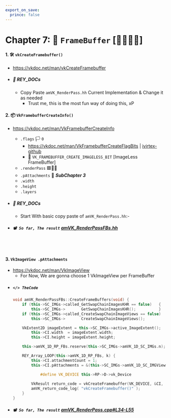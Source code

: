 ```yaml
---
export_on_save:
  prince: false
---
```

<div class="REY_PAGE_STARTS_WITH_H2"></div>

# Chapter 7: 🛒 `FrameBuffer` [🍞🍅🥚🍗]

#### 1. 🛠️ `vkCreateFramebuffer()`
- https://vkdoc.net/man/vkCreateFramebuffer
- ##### 📜 REY_DOCs
    - Copy Paste `amVK_RenderPass.hh` Current Implementation & Change it as needed
        - Trust me, this is the most fun way of doing this, xP

#### 2. 📦 `VkFramebufferCreateInfo()`
- https://vkdoc.net/man/VkFramebufferCreateInfo
    - `.flags` 🏳️ `0`
        - https://vkdoc.net/man/VkFramebufferCreateFlagBits | [ivirtex-github](https://github.com/ivirtex/vulkan-hover-docs/tree/master/vscode_ext/vulkan_man_md_pages/VkFramebufferCreateFlagBits.md)
        - 🚩 `VK_FRAMEBUFFER_CREATE_IMAGELESS_BIT` [ImageLess FrameBuffer]
    - `.renderPass` 🟪💁‍♀️
    - `.pAttachments` 🔗 **_SubChapter 3_**
    - `.width`
    - `.height`
    - `.layers`

- ##### 📜 REY_DOCs
    - Start With basic copy paste of `amVK_RenderPass.hh`:- 

- ##### `📽️ So far, The result` [amVK_RenderPassFBs.hh](https://github.com/REYNEP/amGHOST/blob/1f6bfe014c42962f935a546c39ddb237ff99d002/amVK/core/amVK_RenderPassFBs.hh)

</br>
</br>


#### 3. `VkImageView .pAttachments`
- https://vkdoc.net/man/VkImageView
    - For Now, We are gonna choose 1 VkImageView per FrameBuffer
- ##### `</> TheCode`
    ```cpp
    void amVK_RenderPassFBs::CreateFrameBuffers(void) {
        if (this->SC_IMGs->called_GetSwapChainImagesKHR == false)   {
            this->SC_IMGs->       GetSwapChainImagesKHR();          }
        if (this->SC_IMGs->called_CreateSwapChainImageViews == false)   {
            this->SC_IMGs->       CreateSwapChainImageViews();          }

        VkExtent2D imageExtent = this->SC_IMGs->active_ImageExtent();
            this->CI.width  = imageExtent.width;
            this->CI.height = imageExtent.height;

        this->amVK_1D_RP_FBs.reserve(this->SC_IMGs->amVK_1D_SC_IMGs.n);

        REY_Array_LOOP(this->amVK_1D_RP_FBs, k) {
            this->CI.attachmentCount = 1;
            this->CI.pAttachments = &(this->SC_IMGs->amVK_1D_SC_IMGViews[k]);

                #define VK_DEVICE this->RP->D->vk_Device
                
            VkResult return_code = vkCreateFramebuffer(VK_DEVICE, &CI, nullptr, &this->amVK_1D_RP_FBs[k]);
            amVK_return_code_log( "vkCreateFramebuffer()" );
        }
    }
    ```
- ##### `📽️ So far, The result` [amVK_RenderPass.cpp#L34-L55](https://github.com/REYNEP/amGHOST/blob/1f6bfe014c42962f935a546c39ddb237ff99d002/amVK/core/amVK_RenderPass.cpp#L34-L55)